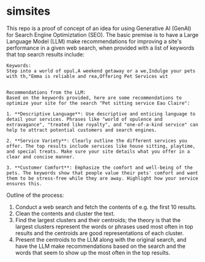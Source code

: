 simsites
=
This repo is a proof of concept of an idea for using Generative AI (GenAI) for Search Engine Optimiztation (SEO). The basic premise is to have a Large Language Model (LLM) make recommendations for improving a site's performance in a given web search, when provided with a list of keywords that top search results include:

```
Keywords:
Step into a world of opul,A weekend getaway or a we,Indulge your pets with th,"Emma is reliable and rea,Offering Pet Services wit


Recommendations from the LLM:
Based on the keywords provided, here are some recommendations to optimize your site for the search "Pet sitting service Eau Claire":

1. **Descriptive Language**: Use descriptive and enticing language to detail your services. Phrases like "world of opulence and extravagance", "treated like royalty", and "one-of-a-kind service" can help to attract potential customers and search engines.

2. **Service Variety**: Clearly outline the different services you offer. The top results include services like house sitting, playtime, and special treats. Make sure your site details what you offer in a clear and concise manner.

3. **Customer Comfort**: Emphasize the comfort and well-being of the pets. The keywords show that people value their pets' comfort and want them to be stress-free while they are away. Highlight how your service ensures this.

```

Outline of the process:
1. Conduct a web search and fetch the contents of e.g. the first 10 results.
2. Clean the contents and cluster the text.
3. Find the largest clusters and their centroids; the theory is that the largest clusters represent the words or phrases used most often in top results and the centroids are good representations of each cluster.
4. Present the centroids to the LLM along with the original search, and have the LLM make recommendations based on the search and the words that seem to show up the most often in the top results.